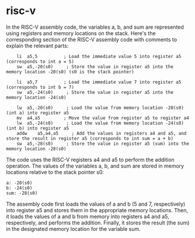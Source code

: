 # risc-v

In the RISC-V assembly code, the variables a, b, and sum are represented using registers and memory locations on the stack. Here's the corresponding section of the RISC-V assembly code with comments to explain the relevant parts:

```assembly
	li	a5,5          ; Load the immediate value 5 into register a5 (corresponds to int a = 5)
	sw	a5,-20(s0)     ; Store the value in register a5 into the memory location -20(s0) (s0 is the stack pointer)

	li	a5,7          ; Load the immediate value 7 into register a5 (corresponds to int b = 7)
	sw	a5,-24(s0)     ; Store the value in register a5 into the memory location -24(s0)

	lw	a5,-20(s0)     ; Load the value from memory location -20(s0) (int a) into register a5
	mv	a4,a5         ; Move the value from register a5 to register a4
	lw	a5,-24(s0)     ; Load the value from memory location -24(s0) (int b) into register a5
	addw	a5,a4,a5     ; Add the values in registers a4 and a5, and store the result in register a5 (corresponds to int sum = a + b)
	sw	a5,-28(s0)     ; Store the value in register a5 (sum) into the memory location -28(s0)
```

The code uses the RISC-V registers a4 and a5 to perform the addition operation. The values of the variables a, b, and sum are stored in memory locations relative to the stack pointer s0:

```
a: -20(s0)
b: -24(s0)
sum: -28(s0)
```

The assembly code first loads the values of a and b (5 and 7, respectively) into register a5 and stores them in the appropriate memory locations. Then, it loads the values of a and b from memory into registers a4 and a5, respectively, and performs the addition. Finally, it stores the result (the sum) in the designated memory location for the variable sum.
